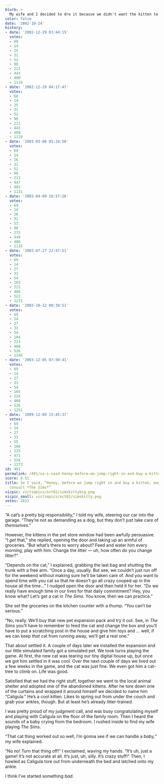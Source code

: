 ```yaml
---
blurb: >
  My wife and I decided to dro it because we didn't want the kitten to see us fighting.
color: false
date: '2002-10-14'
history:
- date: '2002-12-29 03:44:15'
  votes:
  - 68
  - 14
  - 25
  - 31
  - 52
  - 98
  - 211
  - 443
  - 480
  - 1119
- date: '2002-12-29 04:17:47'
  votes:
  - 68
  - 14
  - 25
  - 31
  - 52
  - 98
  - 211
  - 443
  - 480
  - 1119
- date: '2003-03-06 01:24:50'
  votes:
  - 69
  - 14
  - 26
  - 31
  - 52
  - 98
  - 212
  - 447
  - 485
  - 1131
- date: '2003-04-09 16:57:26'
  votes:
  - 69
  - 14
  - 26
  - 31
  - 53
  - 98
  - 215
  - 449
  - 486
  - 1135
- date: '2003-07-27 22:47:51'
  votes:
  - 69
  - 14
  - 27
  - 33
  - 54
  - 103
  - 221
  - 466
  - 522
  - 1231
- date: '2003-10-12 00:39:51'
  votes:
  - 69
  - 14
  - 27
  - 33
  - 54
  - 104
  - 223
  - 468
  - 526
  - 1246
- date: '2003-12-05 07:50:41'
  votes:
  - 69
  - 14
  - 27
  - 33
  - 54
  - 105
  - 224
  - 468
  - 526
  - 1251
- date: '2009-12-09 15:45:37'
  votes:
  - 69
  - 14
  - 27
  - 33
  - 55
  - 106
  - 225
  - 471
  - 534
  - 1273
id: 491
permalink: /491/so-i-said-honey-before-we-jump-right-in-and-buy-a-kitten-maybe-we-should-consult-the-sims/
score: 8.51
title: So I said, “Honey, before we jump right in and buy a kitten, maybe we should
  consult *The Sims*”
vicpic: victimpics/oct02/simskittybig.png
vicpic_small: victimpics/oct02/simskitty.png
votes: 2831
---
```


“A cat’s a pretty big responsibility,” I told my wife, steering our car
into the garage. “They’re not as demanding as a dog, but they don’t just
take care of *themselves*.”

However, the kittens in the pet store window had been awfully
persuasive. “I *get* that,” she replied, opening the door and taking up
an armful of groceries. “But what’s there to worry about? Feed and water
him every morning, play with him. Change the litter — uh, how often do
you change litter?”

“Depends on the cat,” I explained, grabbing the last bag and shutting
the trunk with a free arm. “Once a day, usually. But see, we couldn’t
just run off for the weekend without making sure he’ll be taken care of.
And you want to spend time with you cat so that he doesn’t go all crazy
cooped up in the house all the time...” I nudged open the door and then
held it for her. “Do we really have enough time in our lives for that
daily commitment? Hey, you know what? Let’s get a cat in *The Sims*. You
know, then we can practice.”

She set the groceries on the kitchen counter with a thump. “You can’t be
serious.”

“No, really. We’ll buy that new pet expansion pack and try it out. See,
in *The Sims* you’ll have to remember to feed the cat and change the box
and you’ll have to put a scratching post in the house and give him toys
and ... well, if we can keep *that* cat from running away, we’ll get a
real one.”

That about settled it. A couple of days later we installed the expansion
and our little simulated family got a simulated pet. We took turns
playing the game. At first, the new cat was tearing our tiny digital
house up, but once we got him settled in it was cool. Over the next
couple of days we lived out a few weeks in the game, and the cat was
just fine. We even got him a cat-tree to climb on. Life was good.

Satisfied that we had the right stuff, together we went to the local
animal shelter and adopted one of the abandoned kittens. After he tore
down one of the curtains and wrapped it around himself we decided to
name him “Caligula.” He’s a cool kitten. Likes to spring out from under
the couch and grab your ankles, though. But at least he’s already
litter-trained.

I was pretty proud of my judgment call, and was busy congratulating
myself and playing with Caligula on the floor of the family room. Then I
heard the sounds of a baby crying from the bedroom. I rushed inside to
find my wife playing *The Sims*.

“That cat thing worked out so well, I’m gonna see if we can handle a
*baby,*” my wife explained.

“No no! Turn that thing off!” I exclaimed, waving my hands. “It’s uh,
just a game! It’s not accurate at all. It’s just, uh, silly. It’s crazy
stuff!” Then, I howled as Caligula tore out from underneath the bed and
latched onto my ankle.

I think I’ve started something *bad*.